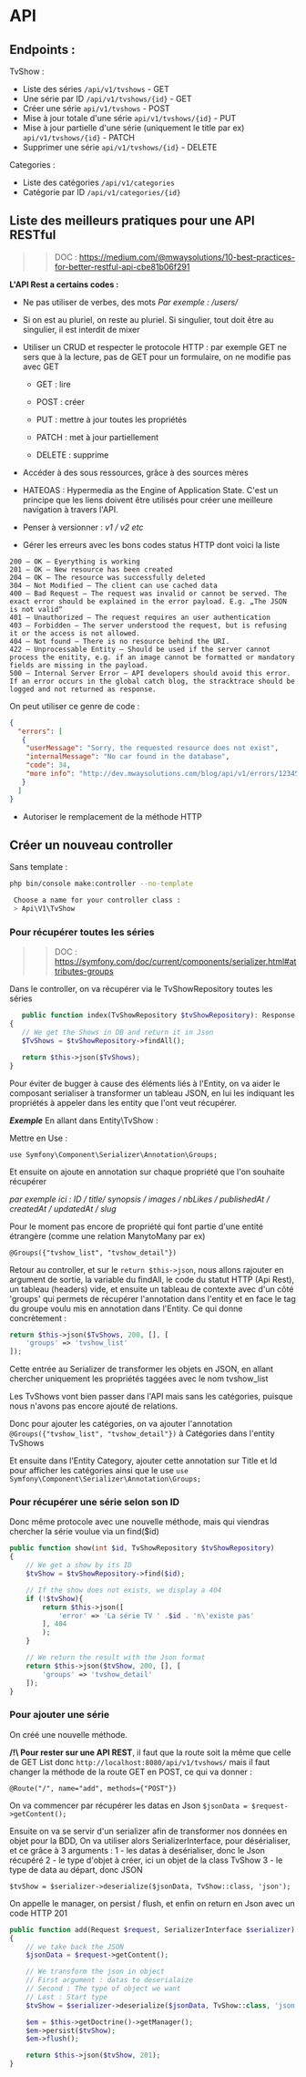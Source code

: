 # API

## Endpoints :

TvShow : 

- Liste des séries `/api/v1/tvshows` - GET
- Une série par ID `/api/v1/tvshows/{id}` - GET
- Créer une série `api/v1/tvshows` - POST
- Mise à jour totale d'une série `api/v1/tvshows/{id}` - PUT
- Mise à jour partielle d'une série (uniquement le title par ex) `api/v1/tvshows/{id}` - PATCH
- Supprimer une série `api/v1/tvshows/{id}` - DELETE

Categories :

- Liste des catégories `/api/v1/categories`
- Catégorie par ID `/api/v1/categories/{id}`


## Liste des meilleurs pratiques pour une API RESTful

>>DOC : https://medium.com/@mwaysolutions/10-best-practices-for-better-restful-api-cbe81b06f291


**L'API Rest a certains codes :**

- Ne pas utiliser de verbes, des mots *Par exemple : /users/*
- Si on est au pluriel, on reste au pluriel. Si singulier, tout doit être au singulier, il est interdit de mixer
- Utiliser un CRUD et respecter le protocole HTTP : par exemple GET ne sers que à la lecture, pas de GET pour un formulaire, on ne modifie pas avec GET

    - GET : lire 

    - POST : créer 

    - PUT : mettre à jour toutes les propriétés

    - PATCH : met à jour partiellement 

    - DELETE : supprime 


- Accéder à des sous ressources, grâce à des sources mères
- HATEOAS : Hypermedia as the Engine of Application State. C'est un principe que les liens doivent être utilisés pour créer une meilleure navigation à travers l'API.
- Penser à versionner : *v1 / v2 etc*
- Gérer les erreurs avec les bons codes status HTTP dont voici la liste

```http
200 — OK — Eyerything is working
201 — OK — New resource has been created
204 — OK — The resource was successfully deleted
304 — Not Modified — The client can use cached data
400 — Bad Request — The request was invalid or cannot be served. The exact error should be explained in the error payload. E.g. „The JSON is not valid“
401 — Unauthorized — The request requires an user authentication
403 — Forbidden — The server understood the request, but is refusing it or the access is not allowed.
404 — Not found — There is no resource behind the URI.
422 — Unprocessable Entity — Should be used if the server cannot process the enitity, e.g. if an image cannot be formatted or mandatory fields are missing in the payload.
500 — Internal Server Error — API developers should avoid this error. If an error occurs in the global catch blog, the stracktrace should be logged and not returned as response.
```

On peut utiliser ce genre de code :

```json
{
  "errors": [
   {
    "userMessage": "Sorry, the requested resource does not exist",
    "internalMessage": "No car found in the database",
    "code": 34,
    "more info": "http://dev.mwaysolutions.com/blog/api/v1/errors/12345"
   }
  ]
}
```

- Autoriser le remplacement de la méthode HTTP

## Créer un nouveau controller

Sans template : 

```bash
php bin/console make:controller --no-template

 Choose a name for your controller class :
 > Api\V1\TvShow
 ```

### Pour récupérer toutes les séries

>>DOC : https://symfony.com/doc/current/components/serializer.html#attributes-groups

 Dans le controller, on va récupérer via le TvShowRepository toutes les séries


 ```php
    public function index(TvShowRepository $tvShowRepository): Response
{
    // We get the Shows in DB and return it in Json
    $TvShows = $tvShowRepository->findAll();

    return $this->json($TvShows);
}
```

Pour éviter de bugger à cause des éléments liés à l'Entity, on va aider le composant serialiser à transformer un tableau JSON, en lui les indiquant les propriétés à appeler dans les entity que l'ont veut récupérer.

**_Exemple_**
En allant dans Entity\TvShow :

Mettre en Use :

`use Symfony\Component\Serializer\Annotation\Groups;`

Et ensuite on ajoute en annotation sur chaque propriété que l'on souhaite récupérer 

*par exemple ici : ID / title/ synopsis / images / nbLikes / publishedAt / createdAt / updatedAt / slug*

Pour le moment pas encore de propriété qui font partie d'une entité étrangère (comme une relation ManytoMany par ex)

`@Groups({"tvshow_list", "tvshow_detail"})`

Retour au controller, et sur le `return $this->json`, nous allons rajouter en argument de sortie, la variable du findAll, le code du statut HTTP (Api Rest), un tableau (headers) vide, et ensuite un tableau de contexte avec d'un côté 'groups' qui permets de récupérer l'annotation dans l'entity et en face le tag du groupe voulu mis en annotation dans l'Entity. 
Ce qui donne concrètement :

```php
return $this->json($TvShows, 200, [], [
    'groups' => 'tvshow_list'
]);
```

Cette entrée au Serializer de transformer les objets en JSON, en allant chercher uniquement les propriétés taggées avec le nom tvshow_list

Les TvShows vont bien passer dans l'API mais sans les catégories, puisque nous n'avons pas encore ajouté de relations.

Donc pour ajouter les catégories, on va ajouter l'annotation `@Groups({"tvshow_list", "tvshow_detail"})` à Catégories dans l'entity TvShows

Et ensuite dans l'Entity Category, ajouter cette annotation sur Title et Id pour afficher les catégories ainsi que le use `use Symfony\Component\Serializer\Annotation\Groups;`

### Pour récupérer une série selon son ID

Donc même protocole avec une nouvelle méthode, mais qui viendras chercher la série voulue via un find($id)

```php
public function show(int $id, TvShowRepository $tvShowRepository)
{
    // We get a show by its ID
    $tvShow = $tvShowRepository->find($id);

    // If the show does not exists, we display a 404
    if (!$tvShow){
        return $this->json([
            'error' => 'La série TV ' .$id . 'n\'existe pas'
        ], 404
        );
    }

    // We return the result with the Json format
    return $this->json($tvShow, 200, [], [
        'groups' => 'tvshow_detail'
    ]);
}
```

### Pour ajouter une série

On créé une nouvelle méthode.

**/!\ Pour rester sur une API REST**, il faut que la route soit la même que celle de GET List donc `http://localhost:8080/api/v1/tvshows/` mais il faut changer la méthode de la route GET en POST, ce qui va donner :

`@Route("/", name="add", methods={"POST"})`

On va commencer par récupérer les datas en Json `$jsonData = $request->getContent();`

Ensuite on va se servir d'un serializer afin de transformer nos données en objet pour la BDD, On va utiliser alors SerializerInterface, pour désérialiser, et ce grâce à 3 arguments :
1 - les datas à desérialiser, donc le Json récupéré
2 - le type d'objet à créer, ici un objet de la class TvShow
3 - le type de data au départ, donc JSON

`$tvShow = $serializer->deserialize($jsonData, TvShow::class, 'json');`

On appelle le manager, on persist / flush, et enfin on return en Json avec un code HTTP 201

```php
public function add(Request $request, SerializerInterface $serializer)
{
    // we take back the JSON
    $jsonData = $request->getContent();

    // We transform the json in object
    // First argument : datas to deserialaize
    // Second : The type of object we want 
    // Last : Start type
    $tvShow = $serializer->deserialize($jsonData, TvShow::class, 'json');

    $em = $this->getDoctrine()->getManager();
    $em->persist($tvShow);
    $em->flush();

    return $this->json($tvShow, 201);
}
```
